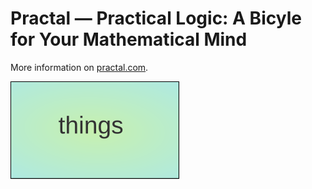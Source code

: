 # Practal — Practical Logic: A Bicyle for Your Mathematical Mind

More information on [practal.com](https://practal.com).

![Experiment](profile/experiment.svg)